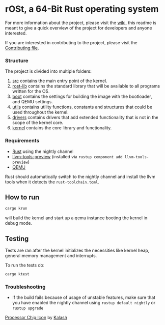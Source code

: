 # rOSt, a 64-Bit Rust operating system

For more information about the project, please visit the [wiki](https://github.com/0xffset/rOSt/wiki), this readme is meant to give a quick overview of the project for developers and anyone interested.

If you are interested in contributing to the project, please visit the [Contributing file](https://github.com/0xffset/rOSt/blob/main/.github/CONTRIBUTING.md).

### Structure

The project is divided into multiple folders:

1. [src](src/) contains the main entry point of the kernel.
2. [rost-lib](rost-lib/) contains the standard library that will be available to all programs written for the OS.
3. [boot](boot/) contains the settings for building the image with the bootloader, and QEMU settings.
4. [utils](utils/) contains utility functions, constants and structures that could be used throughout the kernel.
5. [drivers](drivers/) contains drivers that add extended functionality that is not in the scope of the kernel core.
6. [kernel](kernel/) contains the core library and functionality.

### Requirements

- [Rust](https://www.rust-lang.org/) using the nightly channel
- [llvm-tools-preview](https://docs.rs/llvm-tools/latest/llvm_tools/) (installed via `rustup component add llvm-tools-preview`)
- [QEMU](https://www.qemu.org/)

Rust should automatically switch to the nightly channel and install the llvm tools when it detects the `rust-toolchain.toml`.

## How to run

```bash
cargo krun
```

will build the kernel and start up a qemu instance booting the kernel in debug mode.

## Testing

Tests are ran after the kernel initializes the necessities like kernel heap, general memory management and interrupts.

To run the tests do:

```bash
cargo ktest
```

### Troubleshooting

- If the build fails because of usage of unstable features, make sure that you have enabled the nightly channel using `rustup default nightly` or `rustup upgrade`

<a href="https://iconscout.com/icons/processor-chip" target="_blank">Processor Chip Icon</a> by <a href="https://iconscout.com/contributors/kolo-design" target="_blank">Kalash</a>

